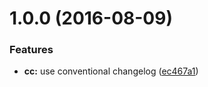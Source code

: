 <a name="1.0.0"></a>
# 1.0.0 (2016-08-09)


### Features

* **cc:** use conventional changelog ([ec467a1](https://github.com/hrfmmymt/tab-test/commit/ec467a1))



